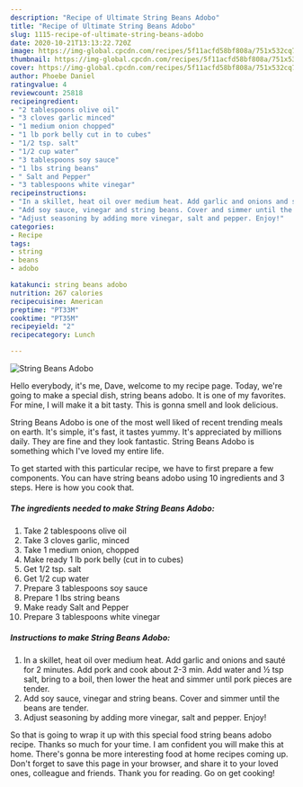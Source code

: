 ```yaml
---
description: "Recipe of Ultimate String Beans Adobo"
title: "Recipe of Ultimate String Beans Adobo"
slug: 1115-recipe-of-ultimate-string-beans-adobo
date: 2020-10-21T13:13:22.720Z
image: https://img-global.cpcdn.com/recipes/5f11acfd58bf808a/751x532cq70/string-beans-adobo-recipe-main-photo.jpg
thumbnail: https://img-global.cpcdn.com/recipes/5f11acfd58bf808a/751x532cq70/string-beans-adobo-recipe-main-photo.jpg
cover: https://img-global.cpcdn.com/recipes/5f11acfd58bf808a/751x532cq70/string-beans-adobo-recipe-main-photo.jpg
author: Phoebe Daniel
ratingvalue: 4
reviewcount: 25818
recipeingredient:
- "2 tablespoons olive oil"
- "3 cloves garlic minced"
- "1 medium onion chopped"
- "1 lb pork belly cut in to cubes"
- "1/2 tsp. salt"
- "1/2 cup water"
- "3 tablespoons soy sauce"
- "1 lbs string beans"
- " Salt and Pepper"
- "3 tablespoons white vinegar"
recipeinstructions:
- "In a skillet, heat oil over medium heat. Add garlic and onions and sauté for 2 minutes. Add pork and cook about 2-3 min. Add water and ½ tsp salt, bring to a boil, then lower the heat and simmer until pork pieces are tender."
- "Add soy sauce, vinegar and string beans. Cover and simmer until the beans are tender."
- "Adjust seasoning by adding more vinegar, salt and pepper. Enjoy!"
categories:
- Recipe
tags:
- string
- beans
- adobo

katakunci: string beans adobo 
nutrition: 267 calories
recipecuisine: American
preptime: "PT33M"
cooktime: "PT35M"
recipeyield: "2"
recipecategory: Lunch

---
```



![String Beans Adobo](https://img-global.cpcdn.com/recipes/5f11acfd58bf808a/751x532cq70/string-beans-adobo-recipe-main-photo.jpg)

Hello everybody, it's me, Dave, welcome to my recipe page. Today, we're going to make a special dish, string beans adobo. It is one of my favorites. For mine, I will make it a bit tasty. This is gonna smell and look delicious.

String Beans Adobo is one of the most well liked of recent trending meals on earth. It's simple, it's fast, it tastes yummy. It's appreciated by millions daily. They are fine and they look fantastic. String Beans Adobo is something which I've loved my entire life.




To get started with this particular recipe, we have to first prepare a few components. You can have string beans adobo using 10 ingredients and 3 steps. Here is how you cook that.

<!--inarticleads1-->

##### The ingredients needed to make String Beans Adobo:

1. Take 2 tablespoons olive oil
1. Take 3 cloves garlic, minced
1. Take 1 medium onion, chopped
1. Make ready 1 lb pork belly (cut in to cubes)
1. Get 1/2 tsp. salt
1. Get 1/2 cup water
1. Prepare 3 tablespoons soy sauce
1. Prepare 1 lbs string beans
1. Make ready  Salt and Pepper
1. Prepare 3 tablespoons white vinegar




<!--inarticleads2-->

##### Instructions to make String Beans Adobo:

1. In a skillet, heat oil over medium heat. Add garlic and onions and sauté for 2 minutes. Add pork and cook about 2-3 min. Add water and ½ tsp salt, bring to a boil, then lower the heat and simmer until pork pieces are tender.
1. Add soy sauce, vinegar and string beans. Cover and simmer until the beans are tender.
1. Adjust seasoning by adding more vinegar, salt and pepper. Enjoy!




So that is going to wrap it up with this special food string beans adobo recipe. Thanks so much for your time. I am confident you will make this at home. There's gonna be more interesting food at home recipes coming up. Don't forget to save this page in your browser, and share it to your loved ones, colleague and friends. Thank you for reading. Go on get cooking!
